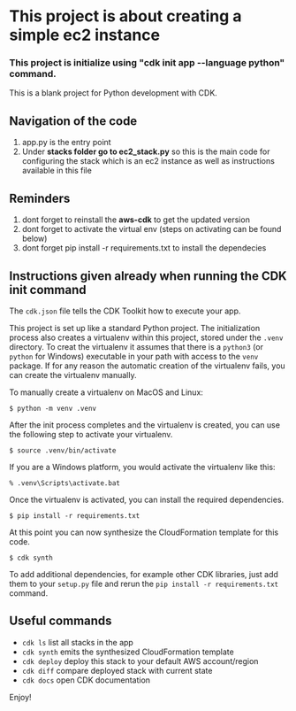 # This project is about creating a simple ec2 instance

### This project is initialize using "cdk init app --language python" command.

This is a blank project for Python development with CDK.

## Navigation of the code

1. app.py is the entry point
2. Under **stacks folder go to ec2_stack.py** so this is the main code for configuring the stack which is an ec2 instance as well as instructions available in this file

## Reminders

1. dont forget to reinstall the **aws-cdk** to get the updated version
2. dont forget to activate the virtual env (steps on activating can be found below)
3. dont forget pip install -r requirements.txt to install the dependecies

## Instructions given already when running the CDK init command

The `cdk.json` file tells the CDK Toolkit how to execute your app.

This project is set up like a standard Python project. The initialization
process also creates a virtualenv within this project, stored under the `.venv`
directory. To creat the virtualenv it assumes that there is a `python3`
(or `python` for Windows) executable in your path with access to the `venv`
package. If for any reason the automatic creation of the virtualenv fails,
you can create the virtualenv manually.

To manually create a virtualenv on MacOS and Linux:

```
$ python -m venv .venv
```

After the init process completes and the virtualenv is created, you can use the following
step to activate your virtualenv.

```
$ source .venv/bin/activate
```

If you are a Windows platform, you would activate the virtualenv like this:

```
% .venv\Scripts\activate.bat
```

Once the virtualenv is activated, you can install the required dependencies.

```
$ pip install -r requirements.txt
```

At this point you can now synthesize the CloudFormation template for this code.

```
$ cdk synth
```

To add additional dependencies, for example other CDK libraries, just add
them to your `setup.py` file and rerun the `pip install -r requirements.txt`
command.

## Useful commands

- `cdk ls` list all stacks in the app
- `cdk synth` emits the synthesized CloudFormation template
- `cdk deploy` deploy this stack to your default AWS account/region
- `cdk diff` compare deployed stack with current state
- `cdk docs` open CDK documentation

Enjoy!
